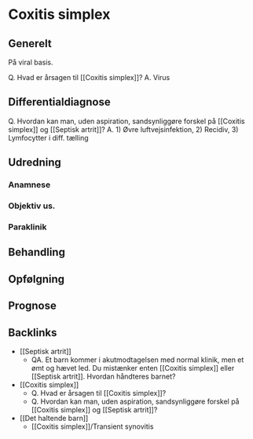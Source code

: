 # Coxitis simplex
## Generelt
På viral basis.

Q. Hvad er årsagen til [[Coxitis simplex]]?
A. Virus

## Differentialdiagnose
Q. Hvordan kan man, uden aspiration, sandsynliggøre forskel på [[Coxitis simplex]] og [[Septisk artrit]]?
A. 1) Øvre luftvejsinfektion, 2) Recidiv, 3) Lymfocytter i diff. tælling

## Udredning
### Anamnese

### Objektiv us.

### Paraklinik

## Behandling


## Opfølgning


## Prognose

<!-- #anki/tag/med/Derma #anki/tag/med/Rheumatology #anki/tag/med/Pediatrics -->

## Backlinks
* [[Septisk artrit]]
	* QA. Et barn kommer i akutmodtagelsen med normal klinik, men et ømt og hævet led. Du mistænker enten [[Coxitis simplex]] eller [[Septisk artrit]]. Hvordan håndteres barnet?
* [[Coxitis simplex]]
	* Q. Hvad er årsagen til [[Coxitis simplex]]?
	* Q. Hvordan kan man, uden aspiration, sandsynliggøre forskel på [[Coxitis simplex]] og [[Septisk artrit]]?
* [[Det haltende barn]]
	* [[Coxitis simplex]]/Transient synovitis

<!-- {BearID:A3BE1C39-2AEE-4A63-98ED-47C5D0BF5AC4-71605-00009D2F05E094A5} -->
